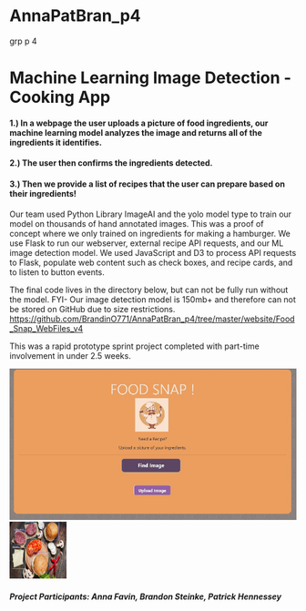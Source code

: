 # AnnaPatBran_p4
grp p 4

<h1> Machine Learning Image Detection - Cooking App </h1>

<h4> 1.) In a webpage the user uploads a picture of food ingredients, our machine learning model analyzes the image 
and returns all of the ingredients it identifies.</h4> 
<h4> 2.) The user then confirms the ingredients detected. </h4> 
<h4> 3.) Then we provide a list of recipes that the user can prepare based on their ingredients! </h4>


Our team used Python Library ImageAI and the yolo model type to train our model on thousands of hand annotated images.
This was a proof of concept where we only trained on ingredients for making a hamburger. 
We use Flask to run our webserver, external recipe API requests, and our ML image detection model. 
We used JavaScript and D3 to process API requests to Flask, populate web content such as 
check boxes, and recipe cards, and to listen to button events. 

The final code lives in the directory below, but can not be fully run without the model.
FYI- Our image detection model is 150mb+ and therefore can not be stored on GitHub due to size restrictions.
https://github.com/BrandinO771/AnnaPatBran_p4/tree/master/website/Food_Snap_WebFiles_v4

This was a rapid prototype sprint project completed with part-time involvement in under 2.5 weeks. 


<img src = "https://github.com/BrandinO771/Brandino771.github.io/blob/master/assets/food_snap.jpg">

<img style ="height:100px; width:100px;"  src="https://github.com/BrandinO771/AnnaPatBran_p4/blob/master/website/Food_Snap_WebFiles_v3/images/image1_detect_result.jpg">

<h5> Project Participants: Anna Favin, Brandon Steinke, Patrick Hennessey </h5>
